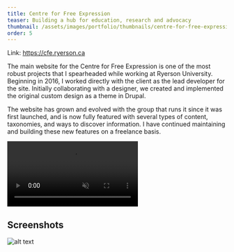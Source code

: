 ```yaml
---
title: Centre for Free Expression
teaser: Building a hub for education, research and advocacy
thumbnail: /assets/images/portfolio/thumbnails/centre-for-free-expression.png
order: 5
---
```


Link: <https://cfe.ryerson.ca>

The main website for the Centre for Free Expression is one of the most robust projects that I spearheaded while working at Ryerson University. Beginning in 2016, I worked directly with the client as the lead developer for the site. Initially collaborating with a designer, we created and implemented the original custom design as a theme in Drupal.

The website has grown and evolved with the group that runs it since it was first launched, and is now fully featured with several types of content, taxonomies, and ways to discover information. I have continued maintaining and building these new features on a freelance basis.

<video autoplay muted loop playsinline>
    <source src="/assets/videos/cfe-demo.mp4" type="video/mp4">
</video>

## Screenshots

![alt text](/assets/images/portfolio/cfe-scr-1.png)
